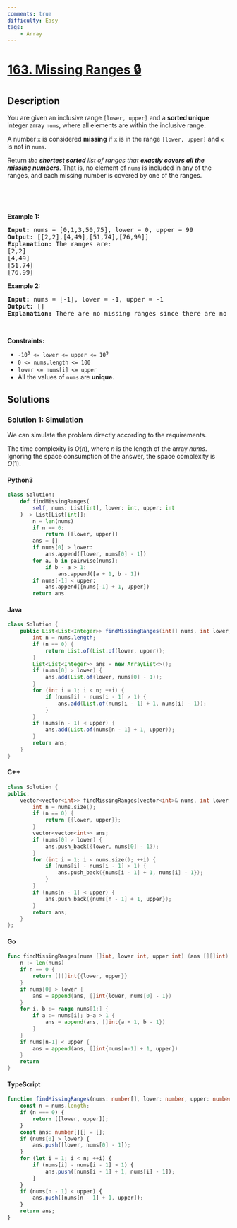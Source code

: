 ```yaml
---
comments: true
difficulty: Easy
tags:
    - Array
---
```


<!-- problem:start -->

# [163. Missing Ranges 🔒](https://leetcode.com/problems/missing-ranges)

## Description

<!-- description:start -->

<p>You are given an inclusive range <code>[lower, upper]</code> and a <strong>sorted unique</strong> integer array <code>nums</code>, where all elements are within the inclusive range.</p>

<p>A number <code>x</code> is considered <strong>missing</strong> if <code>x</code> is in the range <code>[lower, upper]</code> and <code>x</code> is not in <code>nums</code>.</p>

<p>Return <em>the <strong>shortest sorted</strong> list of ranges that <b>exactly covers all the missing numbers</b></em>. That is, no element of <code>nums</code> is included in any of the ranges, and each missing number is covered by one of the ranges.</p>

<p>&nbsp;</p>

<p>&nbsp;</p>
<p><strong class="example">Example 1:</strong></p>

<pre>
<strong>Input:</strong> nums = [0,1,3,50,75], lower = 0, upper = 99
<strong>Output:</strong> [[2,2],[4,49],[51,74],[76,99]]
<strong>Explanation:</strong> The ranges are:
[2,2]
[4,49]
[51,74]
[76,99]
</pre>

<p><strong class="example">Example 2:</strong></p>

<pre>
<strong>Input:</strong> nums = [-1], lower = -1, upper = -1
<strong>Output:</strong> []
<strong>Explanation:</strong> There are no missing ranges since there are no missing numbers.
</pre>

<p>&nbsp;</p>
<p><strong>Constraints:</strong></p>

<ul>
	<li><code>-10<sup>9</sup> &lt;= lower &lt;= upper &lt;= 10<sup>9</sup></code></li>
	<li><code>0 &lt;= nums.length &lt;= 100</code></li>
	<li><code>lower &lt;= nums[i] &lt;= upper</code></li>
	<li>All the values of <code>nums</code> are <strong>unique</strong>.</li>
</ul>

<!-- description:end -->

## Solutions

<!-- solution:start -->

### Solution 1: Simulation

We can simulate the problem directly according to the requirements.

The time complexity is $O(n)$, where $n$ is the length of the array $nums$. Ignoring the space consumption of the answer, the space complexity is $O(1)$.

<!-- tabs:start -->

#### Python3

```python
class Solution:
    def findMissingRanges(
        self, nums: List[int], lower: int, upper: int
    ) -> List[List[int]]:
        n = len(nums)
        if n == 0:
            return [[lower, upper]]
        ans = []
        if nums[0] > lower:
            ans.append([lower, nums[0] - 1])
        for a, b in pairwise(nums):
            if b - a > 1:
                ans.append([a + 1, b - 1])
        if nums[-1] < upper:
            ans.append([nums[-1] + 1, upper])
        return ans
```

#### Java

```java
class Solution {
    public List<List<Integer>> findMissingRanges(int[] nums, int lower, int upper) {
        int n = nums.length;
        if (n == 0) {
            return List.of(List.of(lower, upper));
        }
        List<List<Integer>> ans = new ArrayList<>();
        if (nums[0] > lower) {
            ans.add(List.of(lower, nums[0] - 1));
        }
        for (int i = 1; i < n; ++i) {
            if (nums[i] - nums[i - 1] > 1) {
                ans.add(List.of(nums[i - 1] + 1, nums[i] - 1));
            }
        }
        if (nums[n - 1] < upper) {
            ans.add(List.of(nums[n - 1] + 1, upper));
        }
        return ans;
    }
}
```

#### C++

```cpp
class Solution {
public:
    vector<vector<int>> findMissingRanges(vector<int>& nums, int lower, int upper) {
        int n = nums.size();
        if (n == 0) {
            return {{lower, upper}};
        }
        vector<vector<int>> ans;
        if (nums[0] > lower) {
            ans.push_back({lower, nums[0] - 1});
        }
        for (int i = 1; i < nums.size(); ++i) {
            if (nums[i] - nums[i - 1] > 1) {
                ans.push_back({nums[i - 1] + 1, nums[i] - 1});
            }
        }
        if (nums[n - 1] < upper) {
            ans.push_back({nums[n - 1] + 1, upper});
        }
        return ans;
    }
};
```

#### Go

```go
func findMissingRanges(nums []int, lower int, upper int) (ans [][]int) {
	n := len(nums)
	if n == 0 {
		return [][]int{{lower, upper}}
	}
	if nums[0] > lower {
		ans = append(ans, []int{lower, nums[0] - 1})
	}
	for i, b := range nums[1:] {
		if a := nums[i]; b-a > 1 {
			ans = append(ans, []int{a + 1, b - 1})
		}
	}
	if nums[n-1] < upper {
		ans = append(ans, []int{nums[n-1] + 1, upper})
	}
	return
}
```

#### TypeScript

```ts
function findMissingRanges(nums: number[], lower: number, upper: number): number[][] {
    const n = nums.length;
    if (n === 0) {
        return [[lower, upper]];
    }
    const ans: number[][] = [];
    if (nums[0] > lower) {
        ans.push([lower, nums[0] - 1]);
    }
    for (let i = 1; i < n; ++i) {
        if (nums[i] - nums[i - 1] > 1) {
            ans.push([nums[i - 1] + 1, nums[i] - 1]);
        }
    }
    if (nums[n - 1] < upper) {
        ans.push([nums[n - 1] + 1, upper]);
    }
    return ans;
}
```

<!-- tabs:end -->

<!-- solution:end -->

<!-- problem:end -->
